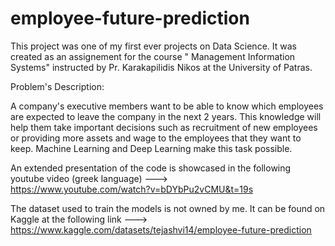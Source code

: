 # employee-future-prediction
This project was one of my first ever projects on Data Science. It was created as an assignement for the course " Management Information Systems" instructed by Pr. Karakapilidis Nikos at the University of Patras.

Problem's Description:

A company's executive members want to be able to know which employees are expected to leave the company in the next 2 years. This knowledge will help them take important decisions such as recruitment of new employees or providing more assets and wage to the employees that they want to keep. Machine Learning and Deep Learning make this task possible.

An extended presentation of the code is showcased in the following youtube video (greek language) --->  
https://www.youtube.com/watch?v=bDYbPu2vCMU&t=19s

The dataset used to train the models is not owned by me. It can be found on Kaggle at the following link --->
https://www.kaggle.com/datasets/tejashvi14/employee-future-prediction
